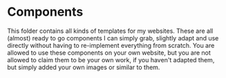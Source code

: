 # Components

This folder contains all kinds of templates for my websites. These are all (almost) ready to go components I can simply grab, slightly adapt and use directly without having to re-implement everything from scratch. You are allowed to use these components on your own website, but you are not allowed to claim them to be your own work, if you haven't adapted them, but simply added your own images or similar to them.